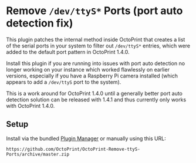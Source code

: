 # Remove `/dev/ttyS*` Ports (port auto detection fix)

This plugin patches the internal method inside OctoPrint that creates a list of the serial ports in your system to
filter out `/dev/ttyS*` entries, which were added to the default port pattern in OctoPrint 1.4.0.

Install this plugin if you are running into issues with port auto detection no longer working on your instance which
worked flawlessly on earlier versions, especially if you have a Raspberry Pi camera installed (which appears to add
a `/dev/ttyS` port to the system).

This is a work around for OctoPrint 1.4.0 until a generally better port auto detection solution can be released with
1.4.1 and thus currently only works with OctoPrint 1.4.0. 

## Setup

Install via the bundled [Plugin Manager](https://github.com/foosel/OctoPrint/wiki/Plugin:-Plugin-Manager)
or manually using this URL:

    https://github.com/OctoPrint/OctoPrint-Remove-ttyS-Ports/archive/master.zip
